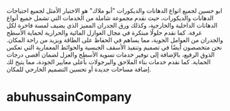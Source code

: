 ابو حسين لجميع اتواع الدهانات والديكورات
"أبو ملاك" هو الاختيار الأمثل لجميع احتياجات الدهانات والديكورات، حيث نقدم مجموعة شاملة من الخدمات التي تشمل جميع أنواع الدهانات الداخلية والخارجية، وكذلك ورق الجدران المميز الذي يضيف لمسة فاخرة لكل غرفة. كما نقدم حلولًا مبتكرة في مجال العوازل المائية والحرارية لحماية الأسطح والجدران من العوامل الجوية، مما يساهم في الحفاظ على الطاقة ويزيد من راحة المكان. نحن متخصصون أيضًا في تصميم وتنفيذ الأسقف الجبسية والحوائط المعمارية التي تعكس الذوق الرفيع، بالإضافة إلى توفير خدمات تسوية الأسطح والعزل لضمان أقصى درجات الحماية. كما نقدم خدمات بناء الملاحق والبرجولات بأعلى معايير الجودة، مما يتيح لك إضافة مساحات جديدة أو تحسين التصميم الخارجي للمكان.
# abuhussainCompany
